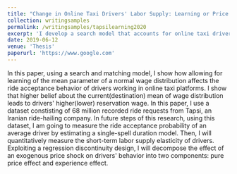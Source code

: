 ```yaml
---
title: "Change in Online Taxi Drivers' Labor Supply: Learning or Price Effect? Evidence from Tapsi."
collection: writingsamples
permalink: /writingsamples/tapsilearning2020
excerpt: 'I develop a search model that accounts for online taxi drivers' belief about the goodness of ride offer prices in their ride acceptance/rejection behavior. I discuss the properties of a dataset I have acquired form Tapsi, an Iranian ride-hailing company. Using this dataset, I will estimate the probability of ride acceptance for an average driver during different times of a working shift. Furthermore, the dataset allows me to decompose the effect of an exogenous price shock on drivers' ride acceptance patterns into two components: price effect and experience effect. In future steps of this research, the extent that each component determines the short-term labor supply decision of drivers will be quantitatively measured using a regression discontinuity design.'
date: 2019-06-12
venue: 'Thesis'
paperurl: 'https://www.google.com'
---
```


In this paper, using a search and matching model, I show how allowing for learning of the mean parameter of a normal wage distribution affects the ride acceptance behavior of drivers working in online taxi platforms. I show that higher belief about the current(destination) mean of wage distribution leads to drivers' higher(lower) reservation wage. In this paper, I use a dataset constisting of 68 million recorded ride requests from Tapsi, an Iranian ride-hailing company. In future steps of this research, using this dataset, I am going to measure the ride acceptance probability of an average driver by estimating a single-spell duration model. Then, I will quantitatively measure the short-term labor supply elasticity of drivers. Exploiting a regression discontinuity design, I will decompose the effect of an exogenous price shock on drivers' behavior into two components: pure price effect and experience effect.
